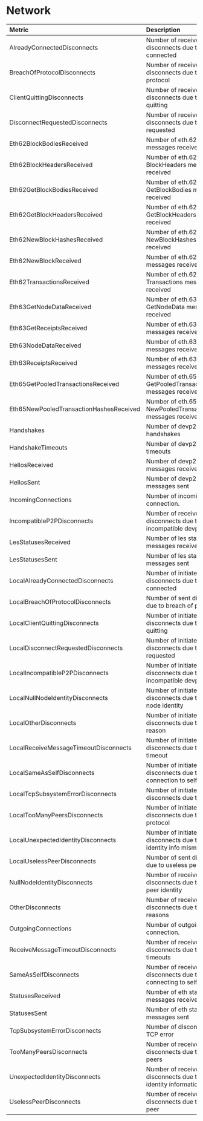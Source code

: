# Network

| Metric | Description |
| :--- | :--- |
| AlreadyConnectedDisconnects | Number of received disconnects due to already connected |
| BreachOfProtocolDisconnects | Number of received disconnects due to breach of protocol |
| ClientQuittingDisconnects | Number of received disconnects due to client quitting |
| DisconnectRequestedDisconnects | Number of received disconnects due to disconnect requested |
| Eth62BlockBodiesReceived | Number of eth.62 BlockBodies messages received |
| Eth62BlockHeadersReceived | Number of eth.62 BlockHeaders messages received |
| Eth62GetBlockBodiesReceived | Number of eth.62 GetBlockBodies messages received |
| Eth62GetBlockHeadersReceived | Number of eth.62 GetBlockHeaders messages received |
| Eth62NewBlockHashesReceived | Number of eth.62 NewBlockHashes messages received |
| Eth62NewBlockReceived | Number of eth.62 NewBlock messages received |
| Eth62TransactionsReceived | Number of eth.62 Transactions messages received |
| Eth63GetNodeDataReceived | Number of eth.63 GetNodeData messages received |
| Eth63GetReceiptsReceived | Number of eth.63 GetReceipts messages received |
| Eth63NodeDataReceived | Number of eth.63 NodeData messages received |
| Eth63ReceiptsReceived | Number of eth.63 Receipts messages received |
| Eth65GetPooledTransactionsReceived | Number of eth.65 GetPooledTransactions messages received |
| Eth65NewPooledTransactionHashesReceived | Number of eth.65 NewPooledTransactionHashes messages received |
| Handshakes | Number of devp2p handshakes |
| HandshakeTimeouts | Number of devp2p handshke timeouts |
| HellosReceived | Number of devp2p hello messages received |
| HellosSent | Number of devp2p hello messages sent |
| IncomingConnections | Number of incoming connection. |
| IncompatibleP2PDisconnects | Number of received disconnects due to incompatible devp2p version |
| LesStatusesReceived | Number of les status messages received |
| LesStatusesSent | Number of les status messages sent |
| LocalAlreadyConnectedDisconnects | Number of initiated disconnects due to already connected |
| LocalBreachOfProtocolDisconnects | Number of sent disconnects due to breach of protocol |
| LocalClientQuittingDisconnects | Number of initiated disconnects due to client quitting |
| LocalDisconnectRequestedDisconnects | Number of initiated disconnects due to disconnect requested |
| LocalIncompatibleP2PDisconnects | Number of initiated disconnects due to incompatible devp2p |
| LocalNullNodeIdentityDisconnects | Number of initiated disconnects due to missing node identity |
| LocalOtherDisconnects | Number of initiated disconnects due to other reason |
| LocalReceiveMessageTimeoutDisconnects | Number of initiated disconnects due to request timeout |
| LocalSameAsSelfDisconnects | Number of initiated disconnects due to connection to self |
| LocalTcpSubsystemErrorDisconnects | Number of initiated disconnects due to TCP error |
| LocalTooManyPeersDisconnects | Number of initiated disconnects due to breach of protocol |
| LocalUnexpectedIdentityDisconnects | Number of initiated disconnects due to node identity info mismatch |
| LocalUselessPeerDisconnects | Number of sent disconnects due to useless peer |
| NullNodeIdentityDisconnects | Number of received disconnects due to missing peer identity |
| OtherDisconnects | Number of received disconnects due to other reasons |
| OutgoingConnections | Number of outgoing connection. |
| ReceiveMessageTimeoutDisconnects | Number of received disconnects due to request timeouts |
| SameAsSelfDisconnects | Number of received disconnects due to connecting to self |
| StatusesReceived | Number of eth status messages received |
| StatusesSent | Number of eth status messages sent |
| TcpSubsystemErrorDisconnects | Number of disconnects due to TCP error |
| TooManyPeersDisconnects | Number of received disconnects due to too many peers |
| UnexpectedIdentityDisconnects | Number of received disconnects due to peer identity information mismatch |
| UselessPeerDisconnects | Number of received disconnects due to useless peer |
